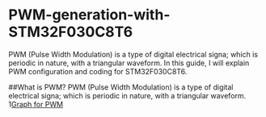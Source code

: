 # PWM-generation-with-STM32F030C8T6
PWM (Pulse Width Modulation) is a type of digital electrical signa; which is periodic in nature, with a triangular waveform. In this guide, I will explain PWM configuration and coding for STM32F030C8T6. 

##What is PWM? 
PWM (Pulse Width Modulation) is a type of digital electrical signa; which is periodic in nature, with a triangular waveform.
1[Graph for PWM]()
